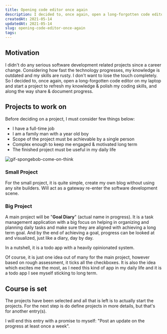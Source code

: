 ```yaml
---
title: Opening code editor once again
description: I decided to, once again, open a long-forgotten code editor on my laptop and start a project to refresh my knowledge & polish my coding skills, and along the way share & document progress.
createdAt: 2021-05-14
updatedAt: 2021-05-14
slug: opening-code-editor-once-again
tags: 
---
```


## Motivation

I didn't do any serious software development related projects since a career change. Considering how fast the technology progresses, my knowledge is outdated and my skills are rusty. I don't want to lose the touch completely. So I decided to, once again, open a long-forgotten code editor on my laptop and start a project to refresh my knowledge & polish my coding skills, and along the way share & document progress.

## Projects to work on

Before deciding on a project, I must consider few things below:

- I have a full-time job
- I am a family man with a year old boy
- Scope of the project must be achievable by a single person
- Complex enough to keep me engaged & motivated long term
- The finished project must be useful in my daily life

![gif-spongebob-come-on-think](https://media.giphy.com/media/l1KtVxGzuXc3eMOA0/giphy.gif)

### Small Project

For the small project, it is quite simple, create my own blog without using any site builders. Will act as a gateway re-enter the software development scene.

### Big Project

A main project will be "**Goal Diary**" (actual name in progress). It is a task management application with a big focus on helping in organizing and planning daily tasks and make sure they are aligned with achieving a long term goal. And by the end of achieving a goal, progress can be looked at and visualized, just like a diary, day by day.

In a nutshell, it is a todo app with a heavily opinionated system.

Of course, it is just one idea out of many for the main project, however based on rough assessment, it ticks all the checkboxes. It is also the idea which excites me the most, as I need this kind of app in my daily life and it is a todo app I see myself sticking to long term.

## Course is set

The projects have been selected and all that is left is to actually start the projects. For the next step is do define projects in more details, but that's for another entry(s).

I will end this entry with a promise to myself: "Post an update on the progress at least once a week".
